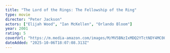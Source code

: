 ```yaml
---
title: "The Lord of the Rings: The Fellowship of the Ring"
type: movie
director: "Peter Jackson"
actors: ["Elijah Wood", "Ian McKellen", "Orlando Bloom"]
year: 2001
rating: 5
coverUrl: "https://m.media-amazon.com/images/M/MV5BNzIxMDQ2YTctNDY4MC00ZTRhLTk4ODQtMTVlOWY4NTdiYmMwXkEyXkFqcGc@._V1_SX300.jpg"
dateAdded: "2025-10-06T18:07:08.313Z"
---
```



